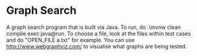 # Graph Search

A graph search program that is built via Java. To run, do .\mvnw clean compile exec:java@run. To choose a file, look at the files within test cases and do "OPEN_FILE a.txt" for example.
You can use http://www.webgraphviz.com/ to visualise what graphs are being tested.

